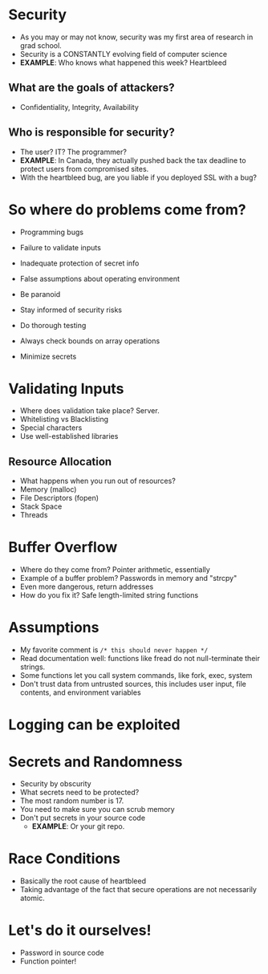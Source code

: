 Security
========
 * As you may or may not know, security was my first area of research in grad school.
 * Security is a CONSTANTLY evolving field of computer science
 * **EXAMPLE**: Who knows what happened this week? Heartbleed


What are the goals of attackers?
--------------------------------
 * Confidentiality, Integrity, Availability


Who is responsible for security?
--------------------------------
 * The user? IT? The programmer?
 * **EXAMPLE**: In Canada, they actually pushed back the tax deadline to protect users from compromised sites.
 * With the heartbleed bug, are you liable if you deployed SSL with a bug?


So where do problems come from?
===============================
 * Programming bugs
 * Failure to validate inputs
 * Inadequate protection of secret info
 * False assumptions about operating environment

 * Be paranoid
 * Stay informed of security risks
 * Do thorough testing
 * Always check bounds on array operations
 * Minimize secrets


Validating Inputs
=================
 * Where does validation take place? Server.
 * Whitelisting vs Blacklisting
 * Special characters
 * Use well-established libraries

Resource Allocation
-------------------
 * What happens when you run out of resources?
 * Memory (malloc)
 * File Descriptors (fopen)
 * Stack Space
 * Threads


Buffer Overflow
===============
  * Where do they come from? Pointer arithmetic, essentially
  * Example of a buffer problem? Passwords in memory and "strcpy"
  * Even more dangerous, return addresses
  * How do you fix it? Safe length-limited string functions


Assumptions
===========
 * My favorite comment is ```/* this should never happen */```
 * Read documentation well: functions like fread do not null-terminate their strings.
 * Some functions let you call system commands, like fork, exec, system
 * Don't trust data from untrusted sources, this includes user input, file contents, and environment variables


Logging can be exploited
========================


Secrets and Randomness
======================
 * Security by obscurity
 * What secrets need to be protected?
 * The most random number is 17.
 * You need to make sure you can scrub memory
 * Don't put secrets in your source code
   * **EXAMPLE**: Or your git repo.
 

Race Conditions
===============
 * Basically the root cause of heartbleed
 * Taking advantage of the fact that secure operations are not necessarily atomic.


Let's do it ourselves!
======================
 * Password in source code
 * Function pointer!


 


 





